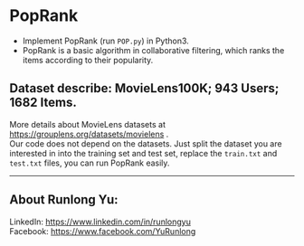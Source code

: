 # PopRank

- Implement PopRank (run `POP.py`) in Python3.  
- PopRank is a basic algorithm in collaborative filtering, which ranks the items according to their popularity.

## Dataset describe: MovieLens100K; 943 Users; 1682 Items.  
More details about MovieLens datasets at https://grouplens.org/datasets/movielens .  
Our code does not depend on the datasets. Just split the dataset you are interested in into the training set and test set, replace the `train.txt` and `test.txt` files, you can run PopRank easily.

---

## About Runlong Yu:

LinkedIn: https://www.linkedin.com/in/runlongyu  
Facebook: https://www.facebook.com/YuRunlong
